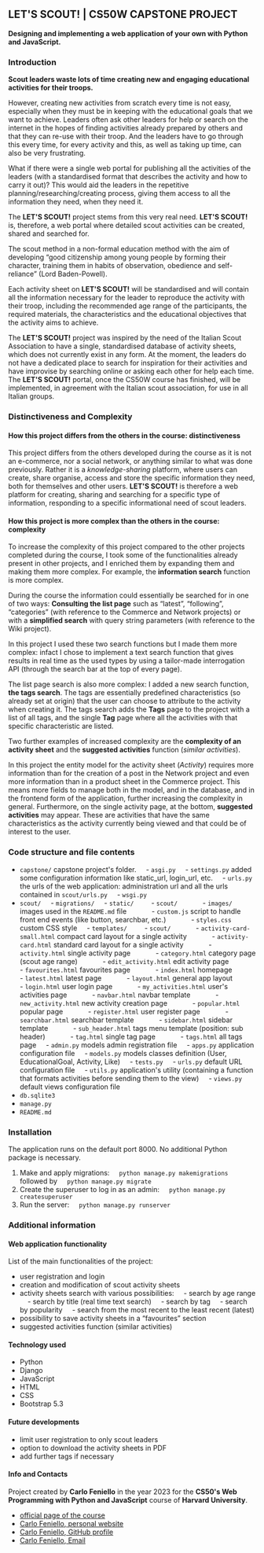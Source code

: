 ## LET'S SCOUT! | CS50W CAPSTONE PROJECT
**Designing and implementing a web application of your own with Python and JavaScript.**

### Introduction
**Scout leaders waste lots of time creating new and engaging educational activities for their troops.**

However, creating new activities from scratch every time is not easy, especially when they must be in keeping with the educational goals that we want to achieve. Leaders often ask other leaders for help or search on the internet in the hopes of finding activities already prepared by others and that they can re-use with their troop. And the leaders have to go through this every time, for every activity and this, as well as taking up time, can also be very frustrating.

What if there were a single web portal for publishing all the activities of the leaders (with a standardised format that describes the activity and how to carry it out)? This would aid the leaders in the repetitive planning/researching/creating process, giving them access to all the information they need, when they need it.

The **LET'S SCOUT!** project stems from this very real need. **LET'S SCOUT!** is, therefore, a web portal where detailed scout activities can be created, shared and searched for.

The scout method in a non-formal education method with the aim of developing “good citizenship among young people by forming their character, training them in habits of observation, obedience and self-reliance” (Lord Baden-Powell).

Each activity sheet on **LET'S SCOUT!** will be standardised and will contain all the information necessary for the leader to reproduce the activity with their troop, including the recommended age range of the participants, the required materials, the characteristics and the educational objectives that the activity aims to achieve.

The **LET'S SCOUT!** project was inspired by the need of the Italian Scout Association to have a single, standardised database of activity sheets, which does not currently exist in any form. At the moment, the leaders do not have a dedicated place to search for inspiration for their activities and have improvise by searching online or asking each other for help each time. The **LET'S SCOUT!** portal, once the CS50W course has finished, will be implemented, in agreement with the Italian scout association, for use in all Italian groups.

### Distinctiveness and Complexity

#### How this project differs from the others in the course: distinctiveness
This project differs from the others developed during the course as it is not an e-commerce, nor a social network, or anything similar to what was done previously. Rather it is a _knowledge-sharing_ platform, where users can create, share organise, access and store the specific information they need, both for themselves and other users. **LET'S SCOUT!** is therefore a web platform for creating, sharing and searching for a specific type of information, responding to a specific informational need of scout leaders.

#### How this project is more complex than the others in the course: complexity
To increase the complexity of this project compared to the other projects completed during the course, I took some of the functionalities already present in other projects, and I enriched them by expanding them and making them more complex. For example, the **information search** function is more complex.

During the course the information could essentially be searched for in one of two ways: **Consulting the list page** such as “latest”, “following”, “categories” (with reference to the Commerce and Network projects) or with a **simplified search** with query string parameters (with reference to the Wiki project).

In this project I used these two search functions but I made them more complex: infact I chose to implement a text search function that gives results in real time as the used types by using a tailor-made interrogation API (through the search bar at the top of every page).

The list page search is also more complex: I added a new search function, **the tags search**. The tags are essentially predefined characteristics (so already set at origin) that the user can choose to attribute to the activity when creating it. The tags search adds the **Tags** page to the project with a list of all tags, and the single **Tag** page where all the activities with that specific characteristic are listed.

Two further examples of increased complexity are the **complexity of an activity sheet** and the **suggested activities** function (_similar activities_).

In this project the entity model for the activity sheet (_Activity_) requires more information than for the creation of a post in the Network project and even more information than in a product sheet in the Commerce project. This means more fields to manage both in the model, and in the database, and in the frontend form of the application, further increasing the complexity in general. Furthermore, on the single activity page, at the bottom, **suggested activities** may appear. These are activities that have the same characteristics as the activity currently being viewed and that could be of interest to the user.

### Code structure and file contents
- `capstone/` capstone project's folder. 
    - `asgi.py`
    - `settings.py` added some configuration information like static_url, login_url, etc.
    - `urls.py` the urls of the web application: administration url and all the urls contained in `scout/urls.py`
    - `wsgi.py`
- `scout/`
    - `migrations/`
    - `static/`
        - `scout/`
            - `images/` images used in the `README.md` file
            - `custom.js` script to handle front end events (like button, searchbar, etc.)
            - `styles.css` custom CSS style
    - `templates/`
        - `scout/`
            - `activity-card-small.html` compact card layout for a single activity
            - `activity-card.html` standard card layout for a single activity
            - `activity.html` single activity page
            - `category.html` category page (scout age range)
            - `edit_activity.html` edit activity page
            - `favourites.html` favourites page
            - `index.html` homepage
            - `latest.html` latest page
            - `layout.html` general app layout
            - `login.html` user login page
            - `my_activities.html` user's activities page
            - `navbar.html` navbar template
            - `new_activity.html` new activity creation page
            - `popular.html` popular page
            - `register.html` user register page
            - `searchbar.html` searchbar template
            - `sidebar.html` sidebar template
            - `sub_header.html` tags menu template (position: sub header)
            - `tag.html` single tag page
            - `tags.html` all tags page
    - `admin.py` models admin registration file
    - `apps.py` application configuration file
    - `models.py` models classes definition (User, EducationalGoal, Activity, Like)
    - `tests.py` 
    - `urls.py` default URL configuration file
    - `utils.py` application's utility (containing a function that formats activities before sending them to the view)
    - `views.py` default views configuration file
- `db.sqlite3`
- `manage.py`
- `README.md`

### Installation
The application runs on the default port 8000. No additional Python package is necessary.

1. Make and apply migrations:
    `python manage.py makemigrations` followed by 
    `python manage.py migrate`
2. Create the superuser to log in as an admin:
    `python manage.py createsuperuser`
3. Run the server:
    `python manage.py runserver`

### Additional information

#### Web application functionality
List of the main functionalities of the project:
- user registration and login
- creation and modification of scout activity sheets
- activity sheets search with various possibilities:
    - search by age range
    - search by title (real time text search)
    - search by tag
    - search by popularity
    - search from the most recent to the least recent (latest)
- possibility to save activity sheets in a “favourites” section
- suggested activities function (similar activities)

#### Technology used
- Python
- Django
- JavaScript
- HTML
- CSS
- Bootstrap 5.3

#### Future developments
- limit user registration to only scout leaders
- option to download the activity sheets in PDF
- add further tags if necessary

#### Info and Contacts
Project created by **Carlo Feniello** in the year 2023 for the **CS50's Web Programming with Python and JavaScript** course of **Harvard University**.

- [official page of the course](https://cs50.harvard.edu/web/2020/ "CS50's Web Programming with Python and JavaScript")
- [Carlo Feniello, personal website](https://carlof.it "carlof.it")
- [Carlo Feniello, GitHub profile](https://github.com/Carlo-F "Carlo-F")
- [Carlo Feniello, Email](mailto:info@carlof.it "info@carlof.it")